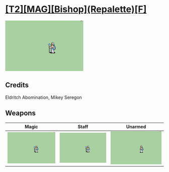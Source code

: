 # [\[T2\]\[MAG\]\[Bishop\]\(Repalette\)\[F\]](../%5BT2%5D%5BMAG%5D%5BBishop%5D(Repalette)%5BF%5D)

<img src="./6.%20Magic/Magic_000.png" alt="[T2][MAG][Bishop](Repalette)[F] standing" />

## Credits

Eldritch Abomination, Mikey Seregon

## Weapons


|Magic |Staff |Unarmed |
|  :---: | :---: | :---: |
| <img alt="Magic animation" src="./6.%20Magic/Magic.gif" /> | <img alt="Staff animation" src="./7.%20Staff/Staff.gif" /> | <img alt="Unarmed animation" src="./8.%20Unarmed/Unarmed.gif" /> |
